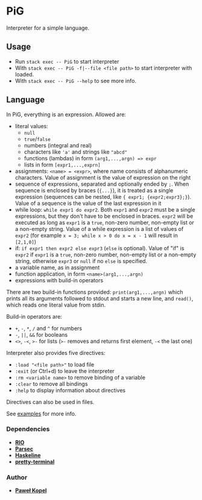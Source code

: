 # PiG

Interpreter for a simple language.

## Usage  

* Run `stack exec -- PiG` to start interpreter
* With `stack exec -- PiG -f|--file <file path>` to start interpreter with <file> loaded.
* With `stack exec -- PiG --help` to see more info.

## Language

In PiG, everything is an expression. Allowed are:

* literal values: 
    * `null`
    * `true`/`false`
    * numbers (integral and real)
    * characters like `'a'` and strings like `"abcd"`
    * functions (lambdas) in form `(arg1,...,argn) => expr`
    * lists in form `[expr1,...,exprn]`
* assignments: `<name> = <expr>`, where name consists of alphanumeric characters. Value of assignment is the value of expression on the right
* sequence of expressions, separated and optionally ended by `;`. When sequence is enclosed by braces (`{...}`), it is treated as a single expression (sequences can be nested, like `{ expr1; {expr2;expr3};}`). Value of a sequence is the value of the last expression in it
* while loop: `while expr1 do expr2`. Both `expr1` and `expr2` must be a single expressions, but they don't have to be enclosed in braces. `expr2` will be executed as long as `expr1` is a `true`, non-zero number, non-empty list or a non-empty string. Value of a while expression is a list of values of `expr2` (for example `x = 3; while x > 0 do x = x - 1` will result in `[2,1,0]`)
* if: `if expr1 then expr2 else expr3` (`else` is optional). Value of "if" is `expr2` if `expr1` is a `true`, non-zero number, non-empty list or a non-empty string, otherwise `expr3` or `null` if no `else` is specified.
* a variable name, as in assignment
* function application, in form `<name>(arg1,...,argn)`
* expressions with build-in operators

There are two build-in functions provided: `print(arg1,...,argn)` which prints all its arguments followed to stdout and starts a new line, and `read()`, which reads one literal value from stdin.

Build-in operators are:
* `+`, `-`, `*`, `/` and `^` for numbers
* `-`, `||`, `&&` for booleans
* `<>`, `-<`, `>-` for lists (`>-` removes and returns first element, `-<` the last one)

Interpreter also provides five directives:
* `:load "<file path>"` to load file
* `:exit` (or Ctrl+d) to leave the interpreter
* `:rm <variable name>` to remove binding of a variable
* `:clear` to remove all bindings
* `:help` to display information about directives

Directives can also be used in files.

See [examples](https://github.com/PKopel/PiG/tree/master/examples) for more info.

### Dependencies
* **[RIO](https://hackage.haskell.org/package/rio)**
* **[Parsec](https://hackage.haskell.org/package/parsec)**
* **[Haskeline](https://hackage.haskell.org/package/haskeline)**
* **[pretty-terminal](https://github.com/loganmac/pretty-terminal)**

### Author

* **[Paweł Kopel](https://github.com/PKopel)**
